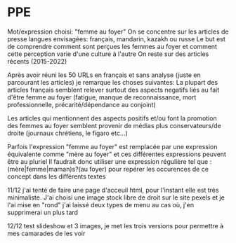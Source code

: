 # PPE
Mot/expression choisi: "femme au foyer"
On se concentre sur les articles de presse 
langues envisagées: français, mandarin, kazakh ou russe
Le but est de comprendre comment sont perçues les femmes au foyer et comment cette perception varie d'une culture à l'autre
On reste sur des articles récents (2015-2022)



Après avoir réuni les 50 URLs en français et sans analyse (juste en parcourant les articles) je remarque les choses suivantes:
La plupart des articles français semblent relever surtout des aspects negatifs liés au fait d'être femme au foyer (fatigue, manque de reconnaissance, mort professionnelle, précarité/dépendance au conjoint) 

Les articles qui mentionnent des aspects positifs et/ou font la promotion des femmes au foyer semblent provenir de médias plus conservateurs/de droite (journaux chrétiens, le figaro etc...) 

Parfois l'expression "femme au foyer" est remplacée par une expression équivalente comme "mère au foyer" et ces différentes expressions peuvent être au pluriel
Il faudrait donc utiliser une expression régulière tel que :
(mère|femme|maman)s?(au foyer)
pour repérer les occurences de ce concept dans les différents textes

11/12
j'ai tenté de faire une page d'acceuil html, pour l'instant elle est très minimaliste. J'ai choisi une image stock libre de droit sur le site pexels et je l'ai mise en "rond"
j'ai laissé deux types de menu au cas où, j'en supprimerai un plus tard

12/12
test slideshow et 3 images, je met les trois versions pour permettre à mes camarades de les voir
